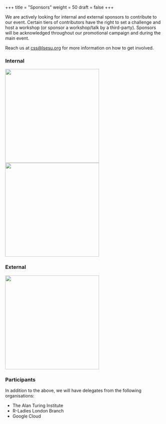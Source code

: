 +++
title = "Sponsors"
weight = 50
draft = false
+++

We are actively looking for internal and external sponsors to contribute to our event. Certain tiers of contributors have the right to set a challenge and host a workshop (or sponsor a workshop/talk by a third-party). Sponsors will be acknowledged throughout our promotional campaign and during the main event.

Reach us at [css@lsesu.org](mailto:css@lsesu.org?subject=Sponsorship) for more information on how to get involved.

### Internal

<a href="http://www.lse.ac.uk/supporting-lse/give-to-lse/annual-fund">
<img src="images/af.jpg" width="300"></a>

<a href="http://www.lse.ac.uk/seds/">
<img src="images/seds.jpg" width="300"></a>


### External

<a href="https://www.r-consortium.org/">
<img src="images/consortium.jpg" width="300"></a>

### Participants

In addition to the above, we will have delegates from the following organisations:

* The Alan Turing Institute
* R-Ladies London Branch
* Google Cloud